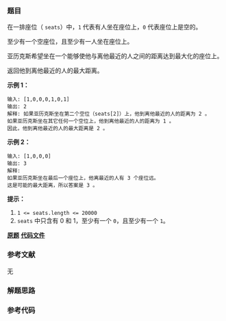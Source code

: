### 题目
在一排座位（ `seats`）中，`1` 代表有人坐在座位上，`0` 代表座位上是空的。

至少有一个空座位，且至少有一人坐在座位上。

亚历克斯希望坐在一个能够使他与离他最近的人之间的距离达到最大化的座位上。

返回他到离他最近的人的最大距离。

**示例 1：**

    
    
    输入: [1,0,0,0,1,0,1]
    输出: 2
    解释: 如果亚历克斯坐在第二个空位（seats[2]）上，他到离他最近的人的距离为 2 。
    如果亚历克斯坐在其它任何一个空位上，他到离他最近的人的距离为 1 。
    因此，他到离他最近的人的最大距离是 2 。 
    

**示例 2：**

    
    
    输入: [1,0,0,0]
    输出: 3
    解释:
    如果亚历克斯坐在最后一个座位上，他离最近的人有 3 个座位远。
    这是可能的最大距离，所以答案是 3 。
    

**提示：**

  1. `1 <= seats.length <= 20000`
  2. `seats` 中只含有 0 和 1，至少有一个 `0`，且至少有一个 `1`。

 **[原题](https://leetcode-cn.com/problems/maximize-distance-to-closest-person/)**    **[代码文件]()**


### 参考文献
无

### 解题思路




### 参考代码

```go


```




